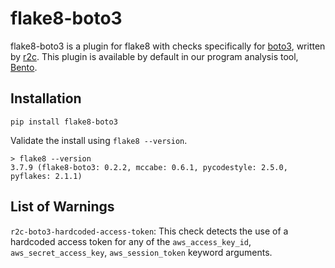 # flake8-boto3

flake8-boto3 is a plugin for flake8 with checks specifically for [boto3](https://boto3.amazonaws.com/v1/documentation/api/latest/index.html), written by [r2c](https://r2c.dev). This plugin is available by default in our program analysis tool, [Bento](https://bento.dev).

## Installation

```
pip install flake8-boto3
```

Validate the install using `flake8 --version`.

```
> flake8 --version
3.7.9 (flake8-boto3: 0.2.2, mccabe: 0.6.1, pycodestyle: 2.5.0, pyflakes: 2.1.1)
```

## List of Warnings

`r2c-boto3-hardcoded-access-token`: This check detects the use of a hardcoded access token for any of the `aws_access_key_id`, `aws_secret_access_key`, `aws_session_token` keyword arguments.